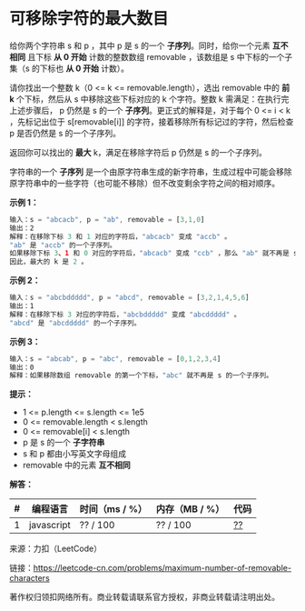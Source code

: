# 可移除字符的最大数目

给你两个字符串 s 和 p ，其中 p 是 s 的一个 **子序列**。同时，给你一个元素 **互不相同** 且下标 **从 0 开始** 计数的整数数组 removable ，该数组是 s 中下标的一个子集（s 的下标也 **从 0 开始** 计数）。

请你找出一个整数 k（0 <= k <= removable.length），选出 removable 中的 **前 k** 个下标，然后从 s 中移除这些下标对应的 k 个字符。整数 k 需满足：在执行完上述步骤后， p 仍然是 s 的一个 **子序列**。更正式的解释是，对于每个 0 <= i < k ，先标记出位于 s[removable[i]] 的字符，接着移除所有标记过的字符，然后检查 p 是否仍然是 s 的一个子序列。

返回你可以找出的 **最大** k，满足在移除字符后 p 仍然是 s 的一个子序列。

字符串的一个 **子序列** 是一个由原字符串生成的新字符串，生成过程中可能会移除原字符串中的一些字符（也可能不移除）但不改变剩余字符之间的相对顺序。

**示例 1：**

``` javascript
输入：s = "abcacb", p = "ab", removable = [3,1,0]
输出：2
解释：在移除下标 3 和 1 对应的字符后，"abcacb" 变成 "accb" 。
"ab" 是 "accb" 的一个子序列。
如果移除下标 3、1 和 0 对应的字符后，"abcacb" 变成 "ccb" ，那么 "ab" 就不再是 s 的一个子序列。
因此，最大的 k 是 2 。
```

**示例 2：**

``` javascript
输入：s = "abcbddddd", p = "abcd", removable = [3,2,1,4,5,6]
输出：1
解释：在移除下标 3 对应的字符后，"abcbddddd" 变成 "abcddddd" 。
"abcd" 是 "abcddddd" 的一个子序列。
```

**示例 3：**

``` javascript
输入：s = "abcab", p = "abc", removable = [0,1,2,3,4]
输出：0
解释：如果移除数组 removable 的第一个下标，"abc" 就不再是 s 的一个子序列。
```

**提示：**

- 1 <= p.length <= s.length <= 1e5
- 0 <= removable.length < s.length
- 0 <= removable[i] < s.length
- p 是 s 的一个 **子字符串**
- s 和 p 都由小写英文字母组成
- removable 中的元素 **互不相同**

**解答：**

**#**|**编程语言**|**时间（ms / %）**|**内存（MB / %）**|**代码**
--|--|--|--|--
1|javascript|?? / 100|?? / 100|[??](./javascript/ac_v1.js)

来源：力扣（LeetCode）

链接：https://leetcode-cn.com/problems/maximum-number-of-removable-characters

著作权归领扣网络所有。商业转载请联系官方授权，非商业转载请注明出处。
